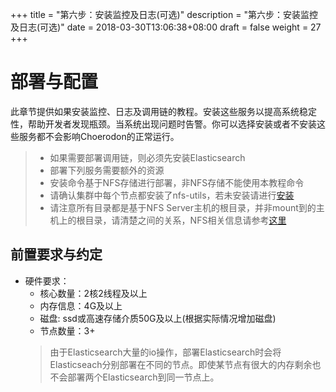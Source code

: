 +++
title = "第六步：安装监控及日志(可选)"
description = "第六步：安装监控及日志(可选)"
date = 2018-03-30T13:06:38+08:00
draft = false
weight = 27
+++

# 部署与配置

此章节提供如果安装监控、日志及调用链的教程。安装这些服务以提高系统稳定性，帮助开发者发现瓶颈。当系统出现问题时告警。你可以选择安装或者不安装这些服务都不会影响Choerodon的正常运行。

<blockquote class="warning">
  <ul>
  <li>如果需要部署调用链，则必须先安装Elasticsearch</li>
  <li>部署下列服务需要额外的资源</li>
  <li>安装命令基于NFS存储进行部署，非NFS存储不能使用本教程命令</li>
  <li>请确认集群中每个节点都安装了nfs-utils，若未安装请进行<a href="../nfs/#客户端挂载nfs服务器共享目录" target="_blank">安装</a></li>
  <li>请注意所有目录都是基于NFS Server主机的根目录，并非mount到的主机上的根目录，请清楚之间的关系，NFS相关信息请参考<a href="../nfs" target="_blank">这里</a></li>
  </ul>
</blockquote>

## 前置要求与约定

- 硬件要求：
    - 核心数量：2核2线程及以上
    - 内存信息：4G及以上
    - 磁盘: ssd或高速存储介质50G及以上(根据实际情况增加磁盘)
    - 节点数量：3+       
    <blockquote class="note">
    由于Elasticsearch大量的io操作，部署Elasticsearch时会将Elasticseach分别部署在不同的节点。即使某节点有很大的内存剩余也不会部署两个Elasticsearch到同一节点上。
    </blockquote>